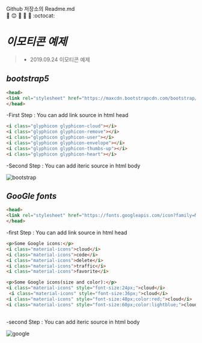Github 저장소의 Readme.md  
:full_moon_with_face: :blush: :seedling: :bell: :koala: :octocat:  
# *이모티콘 예제*
>+ 2019.09.24 이모티콘 예제  

## *bootstrap5*
```html
<head>
<link rel="stylesheet" href="https://maxcdn.bootstrapcdn.com/bootstrap/3.3.7/css/bootstrap.min.css">
</head>
```
-First Step : You can add link source in html head  
```html
<i class="glyphicon glyphicon-cloud"></i>
<i class="glyphicon glyphicon-remove"></i>
<i class="glyphicon glyphicon-user"></i>
<i class="glyphicon glyphicon-envelope"></i>
<i class="glyphicon glyphicon-thumbs-up"></i>
<i class="glyphicon glyphicon-heart"></i>
```
-Second Step : You can add iteric source in html body
  
![bootstrap](https://user-images.githubusercontent.com/32647144/65471612-c0163c00-deaa-11e9-89c4-79d75120d6af.png)  
## *GooGle fonts*
```html
<head>
<link rel="stylesheet" href="https://fonts.googleapis.com/icon?family=Material+Icons">
</head>
```
-first Step : You can add link source in html head
```html
<p>Some Google icons:</p>
<i class="material-icons">cloud</i>
<i class="material-icons">code</i>
<i class="material-icons">delete</i>
<i class="material-icons">traffic</i>
<i class="material-icons">favorite</i>

<p>Some Google icons(size and color):</p>
<i class="material-icons" style="font-size:24px;">cloud</i>
 <i class="material-icons" style="font-size:36px;">cloud</i>
<i class="material-icons" style="font-size:48px;color:red;">cloud</i>
<i class="material-icons" style="font-size:60px;color:lightblue;">cloud</i>
    
```
-second Step : You can add iteric source in html body
  
![google](https://user-images.githubusercontent.com/32647144/65471613-c0163c00-deaa-11e9-958f-8b4efd1ba97f.png)
